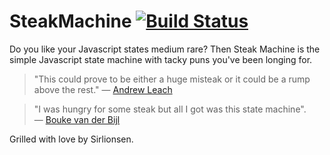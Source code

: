 # SteakMachine [![Build Status](https://travis-ci.org/Sirupsen/SteakMachine.png?branch=master)](https://travis-ci.org/Sirupsen/SteakMachine)

Do you like your Javascript states medium rare? Then Steak Machine is the
simple Javascript state machine with tacky puns you've been longing for.

> "This could prove to be either a huge misteak or it could be a rump above the rest." — [Andrew Leach](http://twitter.com/luaduck)


> "I was hungry for some steak but all I got was this state machine". — [Bouke van der Bijl](http://twitter.com/bvdbijl)


Grilled with love by Sirlionsen.
